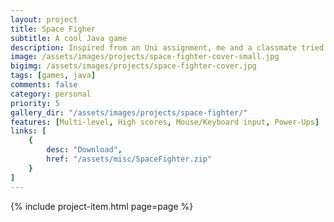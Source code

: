 ```yaml
---
layout: project
title: Space Figher
subtitle: A cool Java game
description: Inspired from an Uni assignment, me and a classmate tried to make the best of ouf the requirements and add our own touch.
image: /assets/images/projects/space-fighter-cover-small.jpg
bigimg: /assets/images/projects/space-fighter-cover.jpg
tags: [games, java]
comments: false
category: personal
priority: 5
gallery_dir: "/assets/images/projects/space-fighter/"
features: [Multi-level, High scores, Mouse/Keyboard input, Power-Ups]
links: [
    {
        desc: "Download",
        href: "/assets/misc/SpaceFighter.zip"
    }
]
---
```


{% include project-item.html page=page %}